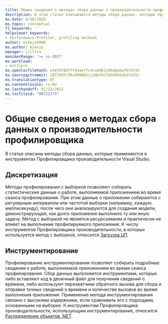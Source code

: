 ```yaml
---
title: Общие сведения о методах сбора данных о производительности профилировщика
description: В этой статье описываются методы сбора данных, которые применяются в инструментах профилировщика производительности Visual Studio.
ms.date: 4/30/2020
ms.topic: conceptual
f1_keywords: ''
helpviewer_keywords:
- Performance Profiler, profiling methods
author: mikejo5000
ms.author: mikejo
manager: jillfra
monikerRange: '>= vs-2017'
ms.workload:
- multiple
ms.openlocfilehash: e34fd78d7ff44aeffc4ca4d61c84a0a9af6747a5
ms.sourcegitcommit: 18729d7c99c999865cc2defb17d3d956eb3fe35c
ms.translationtype: HT
ms.contentlocale: ru-RU
ms.lasthandoff: 01/23/2021
ms.locfileid: "98722273"
---
```

# <a name="understand-profiler-performance-collection-methods"></a>Общие сведения о методах сбора данных о производительности профилировщика

В статье описаны методы сбора данных, которые применяются в инструментах Профилировщика производительности Visual Studio. 

## <a name="sampling"></a>Дискретизация

Методы профилирования с выборкой позволяют собирать статистические данные о работе, выполняемой приложением во время сеанса профилирования. При этом данные о приложении собираются с регулярным интервалом или частотой выборки (например, каждую миллисекунду), после чего они анализируются для создания модели, демонстрирующей, как долго приложение выполняло ту или иную задачу. Метод с выборкой не является ресурсоемким и практически не влияет на выполнение профилируемого приложения. К числу инструментов Профилировщика производительности, в которых используется метод с выборкой, относится [Загрузка ЦП](../profiling/cpu-usage.md).

## <a name="instrumentation"></a>Инструментирование

Профилирование инструментирования позволяет собирать подробные сведения о работе, выполняемой приложением во время сеанса профилирования. Сбор данных выполняется инструментами, которые либо вставляют код в двоичный файл для получения сведений о времени, либо используют перехватчики обратного вызова для сбора и отправки точных сведений о времени и количестве вызовов во время выполнения приложения. Применение метода инструментирования связано с высокими издержками, если сравнивать его с подходами, основанными на выборке. К инструментам Профилировщика производительности, использующим инструментирование, относится [Распределение объектов .NET](../profiling/dotnet-alloc-tool.md).